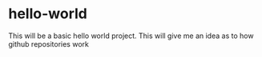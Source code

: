 # hello-world
This will be a basic hello world project.
This will give me an idea as to how github repositories work 
